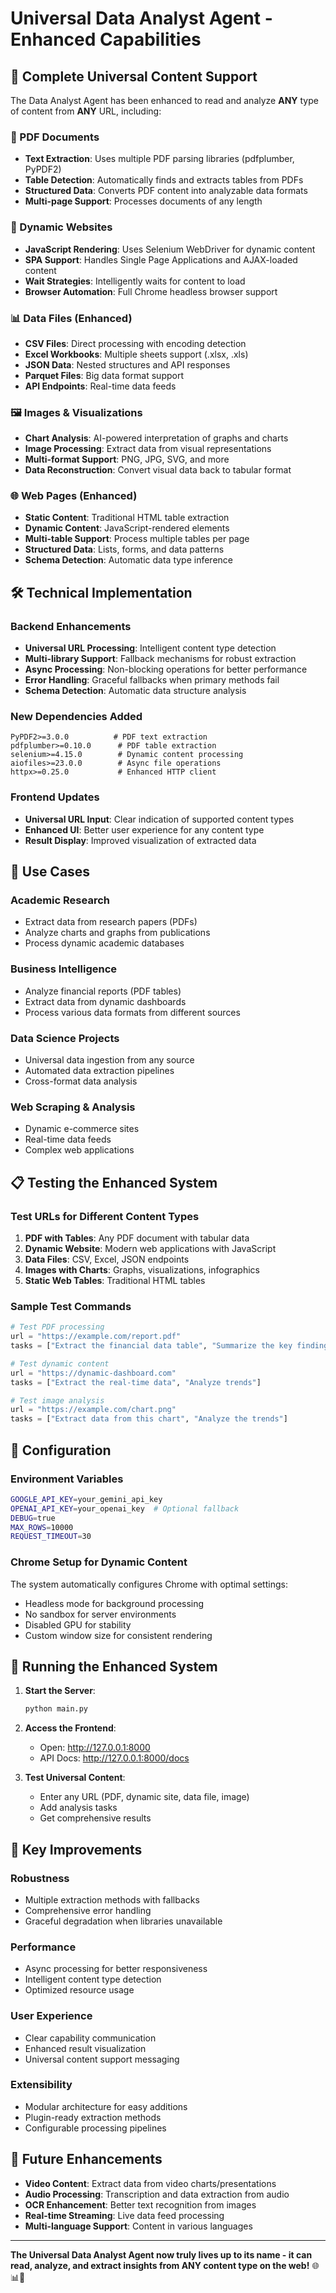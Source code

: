 # Universal Data Analyst Agent - Enhanced Capabilities

## 🚀 Complete Universal Content Support

The Data Analyst Agent has been enhanced to read and analyze **ANY** type of content from **ANY** URL, including:

### 📄 PDF Documents
- **Text Extraction**: Uses multiple PDF parsing libraries (pdfplumber, PyPDF2)
- **Table Detection**: Automatically finds and extracts tables from PDFs
- **Structured Data**: Converts PDF content into analyzable data formats
- **Multi-page Support**: Processes documents of any length

### 🔄 Dynamic Websites
- **JavaScript Rendering**: Uses Selenium WebDriver for dynamic content
- **SPA Support**: Handles Single Page Applications and AJAX-loaded content
- **Wait Strategies**: Intelligently waits for content to load
- **Browser Automation**: Full Chrome headless browser support

### 📊 Data Files (Enhanced)
- **CSV Files**: Direct processing with encoding detection
- **Excel Workbooks**: Multiple sheets support (.xlsx, .xls)
- **JSON Data**: Nested structures and API responses
- **Parquet Files**: Big data format support
- **API Endpoints**: Real-time data feeds

### 🖼️ Images & Visualizations
- **Chart Analysis**: AI-powered interpretation of graphs and charts
- **Image Processing**: Extract data from visual representations
- **Multi-format Support**: PNG, JPG, SVG, and more
- **Data Reconstruction**: Convert visual data back to tabular format

### 🌐 Web Pages (Enhanced)
- **Static Content**: Traditional HTML table extraction
- **Dynamic Content**: JavaScript-rendered elements
- **Multi-table Support**: Process multiple tables per page
- **Structured Data**: Lists, forms, and data patterns
- **Schema Detection**: Automatic data type inference

## 🛠️ Technical Implementation

### Backend Enhancements
- **Universal URL Processing**: Intelligent content type detection
- **Multi-library Support**: Fallback mechanisms for robust extraction
- **Async Processing**: Non-blocking operations for better performance
- **Error Handling**: Graceful fallbacks when primary methods fail
- **Schema Detection**: Automatic data structure analysis

### New Dependencies Added
```
PyPDF2>=3.0.0          # PDF text extraction
pdfplumber>=0.10.0      # PDF table extraction  
selenium>=4.15.0        # Dynamic content processing
aiofiles>=23.0.0        # Async file operations
httpx>=0.25.0           # Enhanced HTTP client
```

### Frontend Updates
- **Universal URL Input**: Clear indication of supported content types
- **Enhanced UI**: Better user experience for any content type
- **Result Display**: Improved visualization of extracted data

## 🎯 Use Cases

### Academic Research
- Extract data from research papers (PDFs)
- Analyze charts and graphs from publications
- Process dynamic academic databases

### Business Intelligence
- Analyze financial reports (PDF tables)
- Extract data from dynamic dashboards
- Process various data formats from different sources

### Data Science Projects
- Universal data ingestion from any source
- Automated data extraction pipelines
- Cross-format data analysis

### Web Scraping & Analysis
- Dynamic e-commerce sites
- Real-time data feeds
- Complex web applications

## 📋 Testing the Enhanced System

### Test URLs for Different Content Types

1. **PDF with Tables**: Any PDF document with tabular data
2. **Dynamic Website**: Modern web applications with JavaScript
3. **Data Files**: CSV, Excel, JSON endpoints
4. **Images with Charts**: Graphs, visualizations, infographics
5. **Static Web Tables**: Traditional HTML tables

### Sample Test Commands
```python
# Test PDF processing
url = "https://example.com/report.pdf"
tasks = ["Extract the financial data table", "Summarize the key findings"]

# Test dynamic content
url = "https://dynamic-dashboard.com"
tasks = ["Extract the real-time data", "Analyze trends"]

# Test image analysis
url = "https://example.com/chart.png" 
tasks = ["Extract data from this chart", "Analyze the trends"]
```

## 🔧 Configuration

### Environment Variables
```bash
GOOGLE_API_KEY=your_gemini_api_key
OPENAI_API_KEY=your_openai_key  # Optional fallback
DEBUG=true
MAX_ROWS=10000
REQUEST_TIMEOUT=30
```

### Chrome Setup for Dynamic Content
The system automatically configures Chrome with optimal settings:
- Headless mode for background processing
- No sandbox for server environments
- Disabled GPU for stability
- Custom window size for consistent rendering

## 🚀 Running the Enhanced System

1. **Start the Server**:
   ```bash
   python main.py
   ```

2. **Access the Frontend**: 
   - Open: http://127.0.0.1:8000
   - API Docs: http://127.0.0.1:8000/docs

3. **Test Universal Content**:
   - Enter any URL (PDF, dynamic site, data file, image)
   - Add analysis tasks
   - Get comprehensive results

## 🎉 Key Improvements

### Robustness
- Multiple extraction methods with fallbacks
- Comprehensive error handling
- Graceful degradation when libraries unavailable

### Performance  
- Async processing for better responsiveness
- Intelligent content type detection
- Optimized resource usage

### User Experience
- Clear capability communication
- Enhanced result visualization
- Universal content support messaging

### Extensibility
- Modular architecture for easy additions
- Plugin-ready extraction methods
- Configurable processing pipelines

## 🔮 Future Enhancements

- **Video Content**: Extract data from video charts/presentations
- **Audio Processing**: Transcription and data extraction from audio
- **OCR Enhancement**: Better text recognition from images
- **Real-time Streaming**: Live data feed processing
- **Multi-language Support**: Content in various languages

---

**The Universal Data Analyst Agent now truly lives up to its name - it can read, analyze, and extract insights from ANY content type on the web!** 🌐📊🚀
